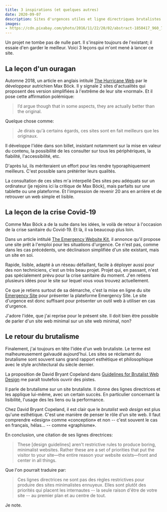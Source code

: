 ```yaml
---
title: 3 inspirations (et quelques autres)
date: 2020-09-07
description: Sites d'urgences utiles et ligne directriques brutalistes sont des inspirations pour ce site.
images:
- https://cdn.pixabay.com/photo/2016/11/22/20/02/abstract-1850417_960_720.jpg
--- 
```


Un projet ne tombe pas de nulle part.
Il s'inspire toujours de l'existant; il essaie d'en garder le meilleur.
Voici 3 leçons qui m'ont mené à lancer ce site.

## La leçon d'un ouragan

Automne 2018, un article en anglais intitulé [The Hurricane Web](https://mxb.dev/blog/hurricane-web/) par le développeur autrichien Max Böck.
Il y signale 2 sites d'actualités qui proposent des version simplifiées à l'extrême de leur site «normal».
Et il pose cette affirmation polémique:

> I’d argue though that in some aspects, they are actually better than the original. 

Quelque chose comme:

> Je dirais qu'à certains égards, ces sites sont en fait meilleurs que les originaux.

Il développe l'idée dans son billet, insistant notamment sur la mise en valeur du contenu, la possibilité de les consulter sur tous les périphériques, la fiabilité, l'accessibilité, etc.

D'après lui, ils mériteraient un effort pour les rendre typoraphiquement meilleurs.
C'est possible sans prétériter leurs qualités.

La consultation de ces sites m'a interpellé
Des sites peu adéquats sur un ordinateur (je rejoins ici la critique de Max Böck), mais parfaits sur une tablette ou une plateforme.
Et l'impression de revenir 20 ans en arrière et de retrouver un web simple et lisible.

## La leçon de la crise Covid-19

Comme Max Böck a de la suite dans les idées, le voilà de retour à l'occasion de la crise sanitaire du Covid-19.
Et là, il va beaucoup plus loin.

Dans un article intitulé [The Emergency Website Kit](https://mxb.dev/blog/emergency-website-kit/), il annonce qu'il propose une site prêt à l'emploi pour les situations d'urgence.
Ce n'est pas, comme dans les cas précédents, une déclinaison simplifiée d'un site existant, mais un site en soi.

Rapide, lisible, adapté à un réseau défaillant, facile à déployer aussi pour des non techniciens, c'est un très beau projet.
Projet qui, en passant, n'est pas spécialement prévu pour la crise sanitaire du moment.
J'en retiens plusieurs idées pour le site sur lequel vous vous trouvez actuellement.

Ce que je retiens surtout de sa démarche, c'est la mise en ligne du site [Emergency Site](https://emergency-site.dev/) pour présenter la plateforme Emergency Site.
Le site d'urgence est donc suffisant pour présenter un outil web à utiliser en cas d'urgence.

J'adore l'idée, que j'ai reprise pour le présent site.
Il doit bien être possible de parler d'un site web minimal sur un site web minimal, non?

## Le retour du brutalisme

Finalement, j'ai toujours en tête l'idée d'un web brutaliste.
Le terme est malheureusement galvaudé aujourd'hui.
Les sites se réclamant du brutalisme sont souvent sans grand rapport esthétique et philosophique avec le style architectural du siècle dernier.

La proposition de David Bryant Copeland dans [Guidelines for Brutalist Web Design](https://brutalist-web.design/) me paraît toutefois ouvrir des pistes.

Il parle de brutalisme sur un site brutaliste.
Il donne des lignes directrices et les applique lui-même, avec un certain succès.
En particulier concernant la lisibilité, l'usage des les liens ou la performance.

Chez David Bryant Copeland, il est clair que le *brutalist web design* est plus qu'une esthétique.
C'est une manière de penser le rôle d'un site web.
Il faut comprendre «design» comme «conception» et non -- c'est souvent le cas en français, hélas... -- comme «graphisme».

En conclusion, une citation de ses lignes directrices:

> These [design guidelines] aren't restrictive rules to produce boring, minimalist websites. Rather these are a set of priorities that put the visitor to your site—the entire reason your website exists—front and center in all things. 

Que l'on pourrait traduire par:

> Ces lignes directrices ne sont pas des règles restrictives pour produire des sites minimalistes ennuyeux. Elles sont plutôt des priorités qui placent les internautes -- la seule raison d'être de votre site -- au premier plan et au centre de tout.

Je note.